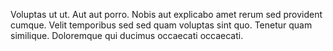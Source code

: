 Voluptas ut ut. Aut aut porro. Nobis aut explicabo amet rerum sed provident cumque. Velit temporibus sed sed quam voluptas sint quo. Tenetur quam similique. Doloremque qui ducimus occaecati occaecati.